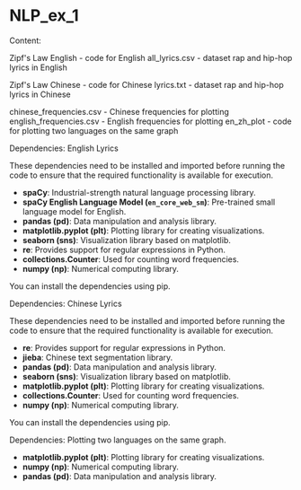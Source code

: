 # NLP_ex_1

Content:

Zipf's Law English - code for English
all_lyrics.csv - dataset rap and hip-hop lyrics in English

Zipf's Law Chinese - code for Chinese
lyrics.txt - dataset rap and hip-hop lyrics in Chinese

chinese_frequencies.csv - Chinese frequencies for plotting
english_frequencies.csv - English frequencies for plotting
en_zh_plot - code for plotting two languages on the same graph

Dependencies: English Lyrics

These dependencies need to be installed and imported before running the code to ensure that the required functionality is available for execution.

- **spaCy**: Industrial-strength natural language processing library.
- **spaCy English Language Model (`en_core_web_sm`)**: Pre-trained small language model for English.
- **pandas (pd)**: Data manipulation and analysis library.
- **matplotlib.pyplot (plt)**: Plotting library for creating visualizations.
- **seaborn (sns)**: Visualization library based on matplotlib.
- **re**: Provides support for regular expressions in Python.
- **collections.Counter**: Used for counting word frequencies.
- **numpy (np)**: Numerical computing library.

You can install the dependencies using pip.

Dependencies: Chinese Lyrics

These dependencies need to be installed and imported before running the code to ensure that the required functionality is available for execution.
- **re**: Provides support for regular expressions in Python.
- **jieba**: Chinese text segmentation library.
- **pandas (pd)**: Data manipulation and analysis library.
- **seaborn (sns)**: Visualization library based on matplotlib.
- **matplotlib.pyplot (plt)**: Plotting library for creating visualizations.
- **collections.Counter**: Used for counting word frequencies.
- **numpy (np)**: Numerical computing library.

You can install the dependencies using pip.

Dependencies: Plotting two languages on the same graph.

- **matplotlib.pyplot (plt)**: Plotting library for creating visualizations.
- **numpy (np)**: Numerical computing library.
- **pandas (pd)**: Data manipulation and analysis library.

